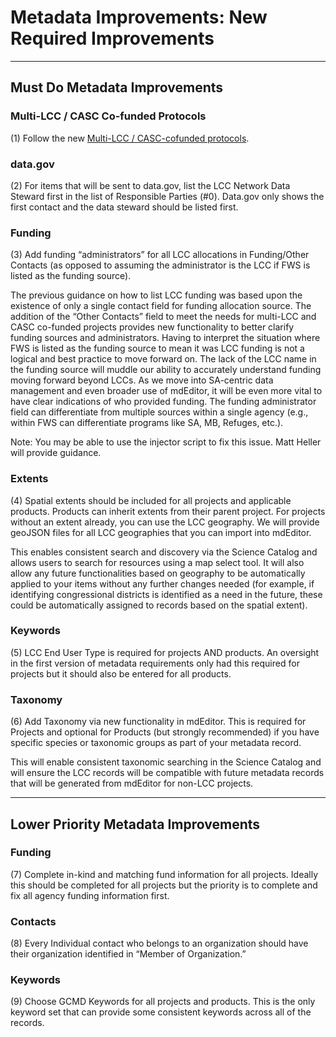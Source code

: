 # Metadata Improvements: New Required Improvements

---

## Must Do Metadata Improvements

### Multi-LCC / CASC Co-funded Protocols

(1) Follow the new [Multi-LCC / CASC-cofunded protocols](/multi-lcc-and-co-funded-projects.md).

### data.gov

(2) For items that will be sent to data.gov, list the LCC Network Data Steward first in the list of Responsible Parties (#0). Data.gov only shows the first contact and the data steward should be listed first.

### Funding

(3) Add funding “administrators” for all LCC allocations in Funding/Other Contacts \(as opposed to assuming the administrator is the LCC if FWS is listed as the funding source\).

The previous guidance on how to list LCC funding was based upon the existence of only a single contact field for funding allocation source. The addition of the “Other Contacts” field to meet the needs for multi-LCC and CASC co-funded projects provides new functionality to better clarify funding sources and administrators. Having to interpret the situation where FWS is listed as the funding source to mean it was LCC funding is not a logical and best practice to move forward on. The lack of the LCC name in the funding source will muddle our ability to accurately understand funding moving forward beyond LCCs. As we move into SA-centric data management and even broader use of mdEditor, it will be even more vital to have clear indications of who provided funding. The funding administrator field can differentiate from multiple sources within a single agency \(e.g., within FWS can differentiate programs like SA, MB, Refuges, etc.\).

Note: You may be able to use the injector script to fix this issue. Matt Heller will provide guidance.

### Extents

(4) Spatial extents should be included for all projects and applicable products. Products can inherit extents from their parent project. For projects without an extent already, you can use the LCC geography. We will provide geoJSON files for all LCC geographies that you can import into mdEditor.

This enables consistent search and discovery via the Science Catalog and allows users to search for resources using a map select tool. It will also allow any future functionalities based on geography to be automatically applied to your items without any further changes needed \(for example, if identifying congressional districts is identified as a need in the future, these could be automatically assigned to records based on the spatial extent\). 

### Keywords

(5) LCC End User Type is required for projects AND products. An oversight in the first version of metadata requirements only had this required for projects but it should also be entered for all products.

### Taxonomy

(6) Add Taxonomy via new functionality in mdEditor. This is required for Projects and optional for Products (but strongly recommended) if you have specific species or taxonomic groups as part of your metadata record.  

This will enable consistent taxonomic searching in the Science Catalog and will ensure the LCC records will be compatible with future metadata records that will be generated from mdEditor for non-LCC projects.

---

## Lower Priority Metadata Improvements

### Funding

(7) Complete in-kind and matching fund information for all projects. Ideally this should be completed for all projects but the priority is to complete and fix all agency funding information first.

### Contacts

(8) Every Individual contact who belongs to an organization should have their organization identified in “Member of Organization.”

### Keywords

(9) Choose GCMD Keywords for all projects and products. This is the only keyword set that can provide some consistent keywords across all of the records.



